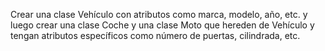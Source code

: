 Crear una clase Vehículo con atributos como marca, modelo, año, etc. y luego crear una clase Coche y una clase Moto que hereden de Vehículo y tengan atributos específicos como número de puertas, cilindrada, etc.